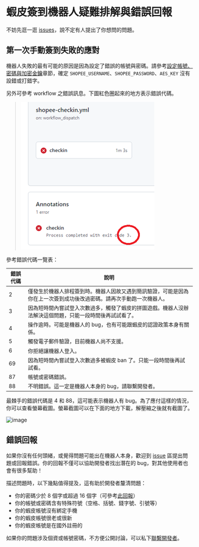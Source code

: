 # 蝦皮簽到機器人疑難排解與錯誤回報

不妨先逛一逛 [issues](https://github.com/wdzeng/bot-automation/issues?q=)，說不定有人提出了你想問的問題。

## 第一次手動簽到失敗的應對

機器人失敗的最有可能的原因是因為設定了錯誤的帳號與密碼。請參考[設定帳號、密碼與加密金鑰](#設定帳號密碼與加密金鑰)章節，確定 `SHOPEE_USERNAME`、`SHOPEE_PASSWORD`、`AES_KEY` 沒有設錯或打錯字。

另外可參考 workflow 之錯誤訊息。下圖紅色圈起來的地方表示錯誤代碼。

> ![err](../img/error_msg.png)

參考錯誤代碼一覽表：

| 錯誤代碼 | 說明 |
| ------- | ---- |
| 2       | 僅發生於機器人排程簽到時。機器人因故又遇到簡訊驗證，可能是因為你在上一次簽到成功後改過密碼。請再次手動跑一次機器人。 |
| 3       | 因為短時間內嘗試登入次數過多，觸發了蝦皮的拼圖遊戲。機器人沒辦法解決這個問題，只能一段時間後再試試看了。 |
| 4       | 操作逾時。可能是機器人的 bug，也有可能跟蝦皮的認證政策本身有關係。 |
| 5       | 觸發電子郵件驗證，目前機器人尚不支援。 |
| 6       | 你拒絕讓機器人登入。 |
| 69      | 因為短時間內嘗試登入次數過多被蝦皮 ban 了。只能一段時間後再試試看。 |
| 87      | 帳號或密碼錯誤。 |
| 88      | 不明錯誤。這一定是機器人本身的 bug，請聯繫開發者。 |

最棘手的錯誤代碼是 4 和 88，這可能表示機器人有 bug。為了應付這樣的情況，你可以查看螢幕截圖。螢幕截圖可以在下面的地方下載，解壓縮之後就有截圖了。

![image](https://user-images.githubusercontent.com/39057640/174524917-0c07caa6-41ba-4ae4-9395-969aae104915.png)

## 錯誤回報

如果你沒有任何頭緒，或覺得問題可能出在機器人本身，歡迎到 [issue](https://github.com/wdzeng/bot-automation/issues?q=) 區提出問題或回報錯誤。你的回報不僅可以協助開發者找出潛在的 bug，對其他使用者也會有很多幫助！

描述問題時，以下幾點值得提及，這有助於開發者釐清問題：

- 你的密碼少於 8 個字或超過 16 個字（可參考[此回報](https://github.com/wdzeng/shopee-coins-bot/issues/4)）
- 你的帳號或密碼含有特殊符號（空格、括號、錢字號、引號等）
- 你的蝦皮帳號沒有綁定手機
- 你的蝦皮帳號很老或很新
- 你的蝦皮帳號是在國外註冊的

如果你的問題涉及個資或帳號密碼，不方便公開討論，可以私下[聯繫開發者](../README.md#聯繫開發者)。
